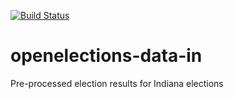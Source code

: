 [![Build Status](https://github.com/openelections/openelections-data-in/actions/workflows/data_tests.yml/badge.svg?branch=master)](https://github.com/openelections/openelections-data-in/actions/workflows/data_tests.yml?query=branch%3Amaster)

# openelections-data-in
Pre-processed election results for Indiana elections
